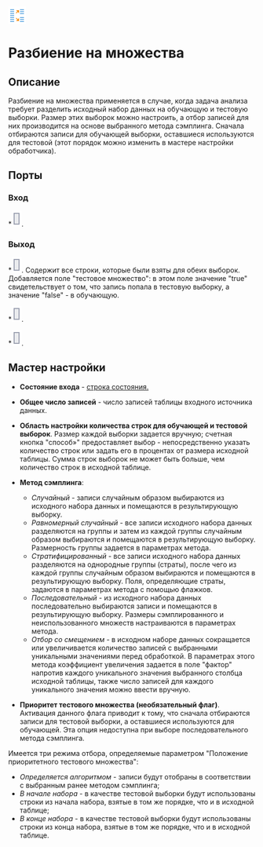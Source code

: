 ![ ](/media/app/icons/component_18/component_default-27.svg)
# Разбиение на множества

## Описание

Разбиение на множества применяется в случае, когда задача анализа требует разделить исходный набор данных на обучающую и тестовую выборки. Размер этих выборок можно настроить, а отбор записей для них производится на основе выбранного метода сэмплинга. Сначала отбираются записи для обучающей выборки, оставшиеся используются для тестовой (этот порядок можно изменить в мастере настройки обработчика).
## Порты

### Вход

   *![](/media/app/icons/ports/input_table_inactive.svg). 

### Выход

   *![](/media/app/icons/ports/output_table_inactive.svg). Содержит все строки, которые были взяты для обеих выборок. Добавляется поле "тестовое множество": в этом поле значение "true" свидетельствует о том, что запись попала в тестовую выборку, а значение "false" - в обучающую. 

   *![](/media/app/icons/ports/output_table_inactive.svg). 


   *![](/media/app/icons/ports/output_table_inactive.svg).  

## Мастер настройки


*  **Состояние входа** - [ строка состояния.](app/glossary/status_bar/)

*  **Общее число записей** - число записей таблицы входного источника данных.

*  **Область настройки количества строк для обучающей и тестовой выборок**. 
Размер каждой выборки задается вручную; счетная кнопка "способ»" предоставляет выбор - непосредственно указать количество строк или задать его в процентах от размера исходной таблицы. Сумма строк выборок не может быть больше, чем количество строк в исходной таблице.

*  **Метод сэмплинга**:
     * *Случайный* - записи случайным образом выбираются из исходного набора данных и помещаются в результирующую выборку.
     * *Равномерный случайный* - все записи исходного набора данных разделяются на группы и затем из каждой группы случайным образом выбираются и помещаются в результирующую выборку. Размерность группы задается в параметрах метода.
     * *Стратифицированный* - все записи исходного набора данных разделяются на однородные группы (страты), после чего из каждой группы случайным образом выбираются и помещаются в результирующую выборку. Поля, определяющие страты, задаются в параметрах метода с помощью флажков.
     * *Последовательный* - из исходного набора данных последовательно выбираются записи и помещаются в результирующую выборку. Размеры сэмплированного и неиспользованного множеств настраиваются в параметрах метода.
     * *Отбор со смещением* - в исходном наборе данных сокращается или увеличивается количество записей с выбранными уникальными значениями перед обработкой. В параметрах этого метода коэффициент увеличения задается в поле "фактор" напротив каждого уникального значения выбранного столбца исходной таблицы, также число записей для каждого уникального значения можно ввести вручную.

*  **Приоритет тестового множества (необязательный флаг)**. 
Активация данного флага приводит к тому, что сначала отбираются записи для тестовой выборки, а оставшиеся используются для обучающей. Эта опция недоступна при выборе последовательного метода сэмплинга. 

Имеется три режима отбора, определяемые параметром "Положение приоритетного тестового множества":

   * *Определяется алгоритмом* - записи будут отобраны в соответствии с выбранным ранее методом сэмплинга;
   * *В начале набора* - в качестве тестовой выборки будут использованы строки из начала набора, взятые в том же порядке, что и в исходной таблице;
   * *В конце набора* - в качестве тестовой выборки будут использованы строки из конца набора, взятые в том же порядке, что и в исходной таблице.



